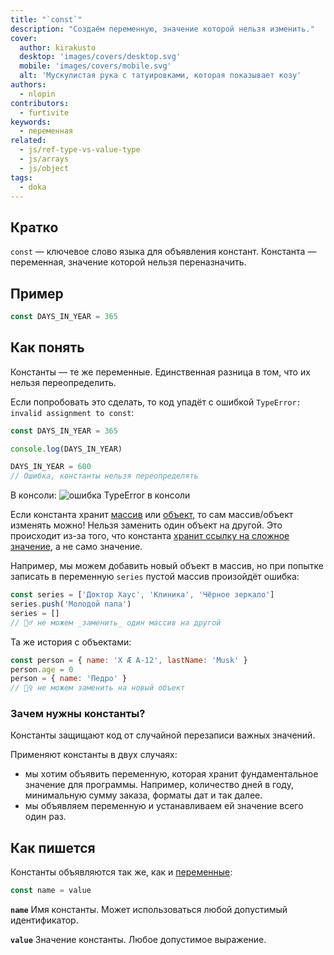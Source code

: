 ```yaml
---
title: "`const`"
description: "Создаём переменную, значение которой нельзя изменить."
cover:
  author: kirakusto
  desktop: 'images/covers/desktop.svg'
  mobile: 'images/covers/mobile.svg'
  alt: 'Мускулистая рука с татуировками, которая показывает козу'
authors:
  - nlopin
contributors:
  - furtivite
keywords:
  - переменная
related:
  - js/ref-type-vs-value-type
  - js/arrays
  - js/object
tags:
  - doka
---
```


## Кратко

`const` — ключевое слово языка для объявления констант. Константа — переменная, значение которой нельзя переназначить.

## Пример

```js
const DAYS_IN_YEAR = 365
```

## Как понять

Константы — те же переменные. Единственная разница в том, что их нельзя переопределить.

Если попробовать это сделать, то код упадёт с ошибкой `TypeError: invalid assignment to const`:

```js
const DAYS_IN_YEAR = 365

console.log(DAYS_IN_YEAR)

DAYS_IN_YEAR = 600
// Ошибка, константы нельзя переопределять
```

В консоли: ![ошибка TypeError в консоли](images/const-error.png)

Если константа хранит [массив](/js/arrays/) или [объект](/js/object/), то сам массив/объект изменять можно! Нельзя заменить один объект на другой. Это происходит из-за того, что константа [хранит ссылку на сложное значение](/js/ref-type-vs-value-type/), а не само значение.

Например, мы можем добавить новый объект в массив, но при попытке записать в переменную `series` пустой массив произойдёт ошибка:

```js
const series = ['Доктор Хаус', 'Клиника', 'Чёрное зеркало']
series.push('Молодой папа')
series = []
// 🙅‍♂️ не можем _заменить_ один массив на другой
```

Та же история с объектами:

```js
const person = { name: 'X Æ A-12', lastName: 'Musk' }
person.age = 0
person = { name: 'Педро' }
// 🙅‍♀️ не можем заменить на новый объект
```

### Зачем нужны константы?

Константы защищают код от случайной перезаписи важных значений.

Применяют константы в двух случаях:

- мы хотим объявить переменную, которая хранит фундаментальное значение для программы. Например, количество дней в году, минимальную сумму заказа, форматы дат и так далее.
- мы объявляем переменную и устанавливаем ей значение всего один раз.

## Как пишется

Константы объявляются так же, как и [переменные](/js/var-let/):

```js
const name = value
```

__`name`__ Имя константы. Может использоваться любой допустимый идентификатор.

__`value`__ Значение константы. Любое допустимое выражение.
